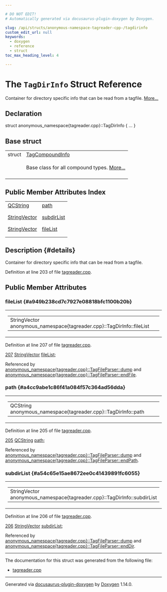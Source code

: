 ```yaml
---

# DO NOT EDIT!
# Automatically generated via docusaurus-plugin-doxygen by Doxygen.

slug: /api/structs/anonymous-namespace-tagreader-cpp-/tagdirinfo
custom_edit_url: null
keywords:
  - doxygen
  - reference
  - struct
toc_max_heading_level: 4

---
```


<div class="doxyPage">

# The `TagDirInfo` Struct Reference

<p>Container for directory specific info that can be read from a tagfile. <a href="#details">More...</a></p>

## Declaration

<div class="doxyDeclaration">
struct anonymous_namespace{tagreader.cpp}::TagDirInfo { ... }
</div>

## Base struct

<table class="doxyMembersIndex">

<tr class="doxyMemberIndexItem">
<td class="doxyMemberIndexItemType" align="left" valign="top">struct</td>
<td class="doxyMemberIndexItemName" align="left" valign="top"><a href="/web-doxygen/docs/api/structs/anonymous-namespace-tagreader-cpp-/tagcompoundinfo">TagCompoundInfo</a></td>
</tr>
<tr class="doxyMemberIndexDescription">
<td class="doxyMemberIndexDescriptionLeft"></td>
<td class="doxyMemberIndexDescriptionRight">
<p>Base class for all compound types. <a href="/web-doxygen/docs/api/structs/anonymous-namespace-tagreader-cpp-/tagcompoundinfo/#details">More...</a></p>
</td>
</tr>
<tr class="doxyMemberIndexSeparator">
<td class="doxyMemberIndexSeparator" colspan="2"></td>
</tr>

</table>

## Public Member Attributes Index

<table class="doxyMembersIndex">

<tr class="doxyMemberIndexItem">
<td class="doxyMemberIndexItemType" align="left" valign="top"><a href="/web-doxygen/docs/api/classes/qcstring">QCString</a></td>
<td class="doxyMemberIndexItemName" align="left" valign="top"><a href="#a4cc9abe1c86f41a084f57c364ad56dda">path</a></td>
</tr>
<tr class="doxyMemberIndexDescription">
<td class="doxyMemberIndexDescriptionLeft"></td>
<td class="doxyMemberIndexDescriptionRight">
</td>
</tr>
<tr class="doxyMemberIndexSeparator">
<td class="doxyMemberIndexSeparator" colspan="2"></td>
</tr>

<tr class="doxyMemberIndexItem">
<td class="doxyMemberIndexItemType" align="left" valign="top"><a href="/web-doxygen/docs/api/files/src/containers-h/#ac8d53003529fb2d062d614077fe6857c">StringVector</a></td>
<td class="doxyMemberIndexItemName" align="left" valign="top"><a href="#a54c65e15ae8672ee0c41439891fc6055">subdirList</a></td>
</tr>
<tr class="doxyMemberIndexDescription">
<td class="doxyMemberIndexDescriptionLeft"></td>
<td class="doxyMemberIndexDescriptionRight">
</td>
</tr>
<tr class="doxyMemberIndexSeparator">
<td class="doxyMemberIndexSeparator" colspan="2"></td>
</tr>

<tr class="doxyMemberIndexItem">
<td class="doxyMemberIndexItemType" align="left" valign="top"><a href="/web-doxygen/docs/api/files/src/containers-h/#ac8d53003529fb2d062d614077fe6857c">StringVector</a></td>
<td class="doxyMemberIndexItemName" align="left" valign="top"><a href="#a949b238cd7c7927e08818bfc1100b20b">fileList</a></td>
</tr>
<tr class="doxyMemberIndexDescription">
<td class="doxyMemberIndexDescriptionLeft"></td>
<td class="doxyMemberIndexDescriptionRight">
</td>
</tr>
<tr class="doxyMemberIndexSeparator">
<td class="doxyMemberIndexSeparator" colspan="2"></td>
</tr>

</table>

## Description {#details}

<p>Container for directory specific info that can be read from a tagfile.</p>

<p>Definition at line 203 of file <a href="/web-doxygen/docs/api/files/src/tagreader-cpp">tagreader.cpp</a>.</p>

<div class="doxySectionDef">

## Public Member Attributes

### fileList {#a949b238cd7c7927e08818bfc1100b20b}

<div class="doxyMemberItem">
<div class="doxyMemberProto">
<table class="doxyMemberLabels">
<tr class="doxyMemberLabels">
<td class="doxyMemberLabelsLeft">
<table class="doxyMemberName">
<tr>
<td class="doxyMemberName">StringVector anonymous_namespace{tagreader.cpp}::TagDirInfo::fileList</td>
</tr>
</table>
</td>
</tr>
</table>
</div>
<div class="doxyMemberDoc">


<p>Definition at line 207 of file <a href="/web-doxygen/docs/api/files/src/tagreader-cpp">tagreader.cpp</a>.</p>

<div class="doxyProgramListing">

<div class="doxyCodeLine"><span class="doxyLineNumber"><a href="#a949b238cd7c7927e08818bfc1100b20b">207</a></span><span class="doxyLineContent"><span class="doxyHighlight">  <a href="/web-doxygen/docs/api/files/src/containers-h/#ac8d53003529fb2d062d614077fe6857c">StringVector</a> <a href="#a949b238cd7c7927e08818bfc1100b20b">fileList</a>;</span></span></div>

</div>


Referenced by <a href="/web-doxygen/docs/api/classes/anonymous-namespace-tagreader-cpp-/tagfileparser/#aafd3846f78cc76b992152366c99f7d74">anonymous&#95;namespace{tagreader.cpp}::TagFileParser::dump</a> and <a href="/web-doxygen/docs/api/classes/anonymous-namespace-tagreader-cpp-/tagfileparser/#a34e5a973da1491d711704a2ee6ee8ae0">anonymous&#95;namespace{tagreader.cpp}::TagFileParser::endFile</a>.
</div>
</div>

### path {#a4cc9abe1c86f41a084f57c364ad56dda}

<div class="doxyMemberItem">
<div class="doxyMemberProto">
<table class="doxyMemberLabels">
<tr class="doxyMemberLabels">
<td class="doxyMemberLabelsLeft">
<table class="doxyMemberName">
<tr>
<td class="doxyMemberName">QCString anonymous_namespace{tagreader.cpp}::TagDirInfo::path</td>
</tr>
</table>
</td>
</tr>
</table>
</div>
<div class="doxyMemberDoc">


<p>Definition at line 205 of file <a href="/web-doxygen/docs/api/files/src/tagreader-cpp">tagreader.cpp</a>.</p>

<div class="doxyProgramListing">

<div class="doxyCodeLine"><span class="doxyLineNumber"><a href="#a4cc9abe1c86f41a084f57c364ad56dda">205</a></span><span class="doxyLineContent"><span class="doxyHighlight">  <a href="/web-doxygen/docs/api/classes/qcstring">QCString</a> <a href="#a4cc9abe1c86f41a084f57c364ad56dda">path</a>;</span></span></div>

</div>


Referenced by <a href="/web-doxygen/docs/api/classes/anonymous-namespace-tagreader-cpp-/tagfileparser/#aafd3846f78cc76b992152366c99f7d74">anonymous&#95;namespace{tagreader.cpp}::TagFileParser::dump</a> and <a href="/web-doxygen/docs/api/classes/anonymous-namespace-tagreader-cpp-/tagfileparser/#a8020f9f5e883fd98854ac72e4e6e776d">anonymous&#95;namespace{tagreader.cpp}::TagFileParser::endPath</a>.
</div>
</div>

### subdirList {#a54c65e15ae8672ee0c41439891fc6055}

<div class="doxyMemberItem">
<div class="doxyMemberProto">
<table class="doxyMemberLabels">
<tr class="doxyMemberLabels">
<td class="doxyMemberLabelsLeft">
<table class="doxyMemberName">
<tr>
<td class="doxyMemberName">StringVector anonymous_namespace{tagreader.cpp}::TagDirInfo::subdirList</td>
</tr>
</table>
</td>
</tr>
</table>
</div>
<div class="doxyMemberDoc">


<p>Definition at line 206 of file <a href="/web-doxygen/docs/api/files/src/tagreader-cpp">tagreader.cpp</a>.</p>

<div class="doxyProgramListing">

<div class="doxyCodeLine"><span class="doxyLineNumber"><a href="#a54c65e15ae8672ee0c41439891fc6055">206</a></span><span class="doxyLineContent"><span class="doxyHighlight">  <a href="/web-doxygen/docs/api/files/src/containers-h/#ac8d53003529fb2d062d614077fe6857c">StringVector</a> <a href="#a54c65e15ae8672ee0c41439891fc6055">subdirList</a>;</span></span></div>

</div>


Referenced by <a href="/web-doxygen/docs/api/classes/anonymous-namespace-tagreader-cpp-/tagfileparser/#aafd3846f78cc76b992152366c99f7d74">anonymous&#95;namespace{tagreader.cpp}::TagFileParser::dump</a> and <a href="/web-doxygen/docs/api/classes/anonymous-namespace-tagreader-cpp-/tagfileparser/#af120fd7d4ed4df2d800e4a531152728d">anonymous&#95;namespace{tagreader.cpp}::TagFileParser::endDir</a>.
</div>
</div>

</div>

<hr/>

<p>The documentation for this struct was generated from the following file:</p>

<ul>
<li><a href="/web-doxygen/docs/api/files/src/tagreader-cpp">tagreader.cpp</a></li>
</ul>

<hr/>

<p class="doxyGeneratedBy">Generated via <a href="https://github.com/xpack/docusaurus-plugin-doxygen">docusaurus-plugin-doxygen</a> by <a href="https://www.doxygen.nl">Doxygen</a> 1.14.0.</p>

</div>
